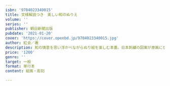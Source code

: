```yaml
---
isbn: '9784023340015'
title: 文様解説つき　美しい和のぬりえ
volume: ''
series: ''
publisher: 朝日新聞出版
pubdate: '2021-01-20'
cover: 'https://cover.openbd.jp/9784023340015.jpg'
author: 紅会／著
description: 和の情景を思い浮かべながらぬり絵を楽しむ本書。日本刺繍の図案が原画になり、日本の文化に触れながら、思い思いの色に塗り、心落ち着く時間が流れます。
price: '1200'
genre: ''
target: 一般
format: 単行本
content: 絵画・彫刻

---
```

